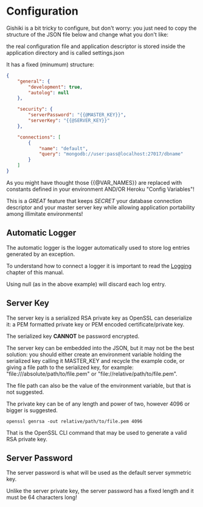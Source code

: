 # Configuration

Gishiki is a bit tricky to configure, but don't worry: you just need to copy the
structure of the JSON file below and change what you don't like:

the real configuration file and application descriptor is stored inside the application
directory and is called settings.json

It has a fixed (minumum) structure:
```json
{
    "general": {
        "development": true,
        "autolog": null
    },

    "security": {
        "serverPassword": "{{@MASTER_KEY}}",
        "serverKey": "{{@SERVER_KEY}}"
    },

    "connections": [
        {
            "name": "default",
            "query": "mongodb://user:pass@localhost:27017/dbname"
        }
    ]
}
```

As you might have thought those {{@VAR_NAMES}} are replaced with constants defined
in your environment AND/OR Heroku "Config Variables"!

This is a *GREAT* feature that keeps *SECRET* your database connection descriptor and
your master server key while allowing application portability among illimitate environments!


## Automatic Logger

The automatic logger is the logger automatically used to store log entries generated by
an exception.

To understand how to connect a logger it is important to read the [Logging](logging.md) chapter of this manual.

Using null (as in the above example) will discard each log entry.


## Server Key

The server key is a serialized RSA private key as OpenSSL can deserialize it:
a PEM formatted private key or PEM encoded certificate/private key.

The serialized key __CANNOT__ be password encrypted.

The server key can be embedded into the JSON, but it may not be the best solution:
you should either create an environment variable holding the serialized key calling it MASTER_KEY
and recycle the example code, or giving a file path to the serialized key, for example:
"file:///absolute/path/to/file.pem" or "file://relative/path/to/file.pem".

The file path can also be the value of the environment variable, but that is not suggested.

The private key can be of any length and power of two, however 4096 or bigger
is suggested.

```
openssl genrsa -out relative/path/to/file.pem 4096
```

That is the OpenSSL CLI command that may be used to generate a valid RSA private key.


## Server Password

The server password is what will be used as the default server symmetric key.

Unlike the server private key, the server password has a fixed length and it must
be 64 characters long!

